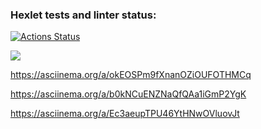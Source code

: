 ### Hexlet tests and linter status:
[![Actions Status](https://github.com/Yanikss/frontend-project-44/workflows/hexlet-check/badge.svg)](https://github.com/Yanikss/frontend-project-44/actions)

<a href="https://codeclimate.com/github/Yanikss/frontend-project-44/maintainability"><img src="https://api.codeclimate.com/v1/badges/7b4261e975533025d57c/maintainability" /></a>


https://asciinema.org/a/okEOSPm9fXnanOZiOUFOTHMCq

https://asciinema.org/a/b0kNCuENZNaQfQAa1iGmP2YgK

https://asciinema.org/a/Ec3aeupTPU46YtHNwOVluovJt
